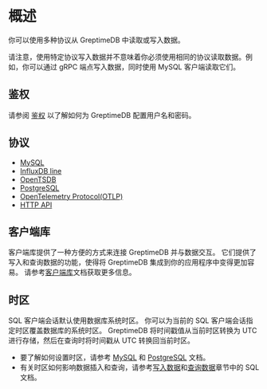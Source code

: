 # 概述

你可以使用多种协议从 GreptimeDB 中读取或写入数据。

请注意，使用特定协议写入数据并不意味着你必须使用相同的协议读取数据。例如，你可以通过 gRPC 端点写入数据，同时使用 MySQL 客户端读取它们。

## 鉴权

请参阅 [鉴权](./authentication.md) 以了解如何为 GreptimeDB 配置用户名和密码。

## 协议

- [MySQL](./mysql.md)
- [InfluxDB line](./influxdb-line.md)
- [OpenTSDB](./opentsdb.md)
- [PostgreSQL](./postgresql.md)
- [OpenTelemetry Protocol(OTLP)](./otlp.md)
- [HTTP API](./http-api.md)

## 客户端库

客户端库提供了一种方便的方式来连接 GreptimeDB 并与数据交互。
它们提供了写入和查询数据的功能，使得将 GreptimeDB 集成到你的应用程序中变得更加容易。
请参考[客户端库](/user-guide/client-libraries/overview.md)文档获取更多信息。

## 时区

SQL 客户端会话默认使用数据库系统时区。
你可以为当前的 SQL 客户端会话指定时区覆盖数据库的系统时区。
GreptimeDB 将时间戳值从当前时区转换为 UTC 进行存储，然后在查询时将时间戳从 UTC 转换回当前时区。

- 要了解如何设置时区，请参考 [MySQL](mysql.md#时区) 和 [PostgreSQL](postgresql.md#时区) 文档。
- 有关时区如何影响数据插入和查询，请参考[写入数据](../write-data/sql.md#时区)和[查询数据](../query-data/sql.md#时区)章节中的 SQL 文档。
